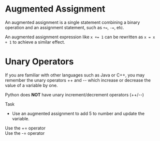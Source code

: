 # Augmented Assignment

An augmented assignment is a single statement combining a binary operation and an assignment statement, such as ```+=```, ```-=```, etc.

An augmented assignment expression like ```x += 1``` can be rewritten as ```x = x + 1``` to achieve a similar effect.

# Unary Operators
If you are familiar with other languages such as Java or C++, you may remember the unary operators ++ and -- which increase or decrease the value of a variable by one.

Python does **NOT** have unary increment/decrement operators (++/--)

Task
- Use an augmented assignment to add 5 to number and update the variable.

<div class="hint">
   Use the += operator
</div>
<div class="hint">
   Use the -= operator
</div>